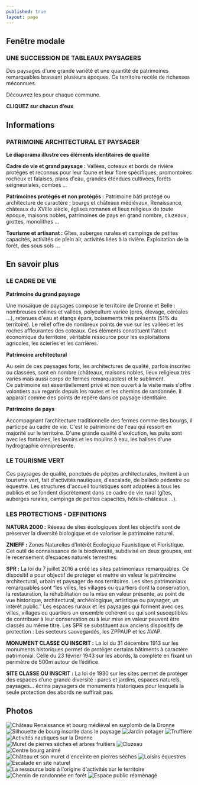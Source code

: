 ```yaml
---
published: true
layout: page
---
```


## Fenêtre modale

### UNE SUCCESSION DE TABLEAUX PAYSAGERS

Des paysages d'une grande variété et une quantité de patrimoines remarquables brassant plusieurs époques. Ce territoire recèle de richesses méconnues.

Découvrez les pour chaque commune.

**CLIQUEZ sur chacun d’eux**

## Informations

### PATRIMOINE ARCHITECTURAL ET PAYSAGER

**Le diaporama illustre ces éléments identitaires de qualité**

**Cadre de vie et grand paysage :** Vallées, coteaux et bords de rivière protégés et reconnus pour leur faune et leur flore spécifiques, promontoires rocheux et falaises, plans d'eau, grandes étendues cultivées, forêts seigneuriales, combes ...

**Patrimoines protégés et non protégés :** Patrimoine bâti protégé ou architecture de caractère ; bourgs et châteaux médiévaux, Renaissance, châteaux du XVIIIe siècle, églises romanes et lieux religieux de toute époque, maisons nobles, patrimoines de pays en grand nombre, cluzeaux, grottes, monolithes ...

**Tourisme et artisanat :** Gîtes, auberges rurales et campings de petites capacités, activités de plein air, activités liées à la  rivière. Exploitation de la forêt, des sous sols ...

## En savoir plus

### LE CADRE DE VIE

**Patrimoine du grand paysage**

Une mosaïque de paysages compose le territoire de Dronne et Belle : nombreuses collines et vallées, polyculture variée (prés, élevage, céréales …), retenues d'eau et étangs épars, boisements très présents (51% du territoire). Le relief offre de nombreux points de vue sur les vallées et les roches affleurantes des coteaux. Ces éléments constituent l'atout économique du territoire, véritable ressource pour les exploitations agricoles, les scieries et les carrières. 

**Patrimoine architectural**

Au sein de ces paysages forts, les architectures de qualité, parfois inscrites ou classées, sont en nombre (châteaux, maisons nobles, lieux religieux très variés mais aussi corps de fermes remarquables) et le subliment.  
Ce patrimoine est essentiellement privé et non ouvert à la visite mais s'offre volontiers aux regards depuis les routes et les chemins de randonnée. Il apparait comme des points de repère dans ce paysage identitaire.  

**Patrimoine de pays**

Accompagnant l’architecture traditionnelle des fermes comme des bourgs, il participe au cadre de vie.  C'est le patrimoine de l'eau qui ressort en majorité sur le territoire. D'une grande qualité d'exécution, les puits sont avec les fontaines, les lavoirs et les moulins à eau, les balises d'une hydrographie omniprésente.

### LE TOURISME VERT

Ces paysages de qualité, ponctués de pépites architecturales, invitent à un tourisme vert, fait d'activités nautiques, d'escalade, de ballade pédestre ou équestre. Les structures d'accueil touristiques sont adaptées à tous les publics et se fondent discrètement dans ce cadre de vie rural (gîtes, auberges rurales, campings de petites capacités, hôtels-châteaux ...).

### LES PROTECTIONS - DEFINITIONS

**NATURA 2000 :** Réseau de sites écologiques dont les objectifs sont de préserver la diversité biologique et de valoriser le patrimoine naturel.

**ZNIEFF :** Zones Naturelles d’Intérêt Ecologique Faunistique et Floristique. Cet outil de connaissance de la biodiversité, subdivisé en deux groupes, est le recensement d’espaces naturels terrestres.

**SPR :** La loi du 7 juillet 2016 a créé les sites patrimoniaux remarquables. Ce dispositif a pour objectif de protéger et mettre en valeur le patrimoine architectural, urbain et paysager de nos territoires. Les sites patrimoniaux remarquables sont “les villes, les villages ou quartiers dont la conservation, la restauration, la réhabilitation ou la mise en valeur présente, au point de vue historique, architectural, archéologique, artistique ou paysager, un intérêt public.” Les espaces ruraux et les paysages qui forment avec ces villes, villages ou quartiers un ensemble cohérent ou qui sont susceptibles de contribuer à leur conservation ou à leur mise en valeur peuvent être classés au même titre. Les SPR se substituent aux anciens dispositifs de protection : Les secteurs sauvegardés, les ZPPAUP et les AVAP.

**MONUMENT CLASSE OU INSCRIT :** La loi du 31 décembre 1913 sur les monuments historiques permet de protéger certains bâtiments à caractère patrimonial. Celle du 23 février 1943 sur les abords, la complète en fixant un périmètre de 500m autour de l’édifice.

**SITE CLASSE OU INSCRIT :** La loi de 1930 sur les sites permet de protéger des espaces d’une grande diversité : parcs et jardins, espaces naturels, paysages… écrins paysagers de monuments historiques pour lesquels la seule protection des abords ne suffirait pas.

## Photos

![Château Renaissance et bourg médiéval en surplomb de la Dronne]({{site.baseurl}}/data/images/16/atouts/16_ATOUTS_01.jpg)
![Silhouette de bourg inscrite dans le paysage]({{site.baseurl}}/data/images/16/atouts/16_ATOUTS_02.jpg)
![Jardin potager]({{site.baseurl}}/data/images/16/atouts/16_ATOUTS_03.jpg)
![Truffière]({{site.baseurl}}/data/images/16/atouts/16_ATOUTS_04.jpg)
![Activités nautiques sur la Dronne]({{site.baseurl}}/data/images/16/atouts/16_ATOUTS_05.jpg)
![Muret de pierres sèches et arbres fruitiers]({{site.baseurl}}/data/images/16/atouts/16_ATOUTS_06.jpg)
![Cluzeau]({{site.baseurl}}/data/images/16/atouts/16_ATOUTS_07.jpg)
![Centre bourg animé]({{site.baseurl}}/data/images/16/atouts/16_ATOUTS_08.jpg)
![Château et son muret d'enceinte en pierres sèches]({{site.baseurl}}/data/images/16/atouts/16_ATOUTS_09.jpg)
![Loisirs équestres]({{site.baseurl}}/data/images/16/atouts/16_ATOUTS_10.jpg)
![Escalade en site naturel]({{site.baseurl}}/data/images/16/atouts/16_ATOUTS_11.jpg)
![La ressource bois à l'origine d'activités sur le territoire]({{site.baseurl}}/data/images/16/architecture/16_ARCHI_12.jpg)
![Chemin de randonnée en forêt]({{site.baseurl}}/data/images/16/atouts/16_ATOUTS_13.jpg)
![Espace public réaménagé]({{site.baseurl}}/data/images/16/atouts/16_ATOUTS_14.jpg)
